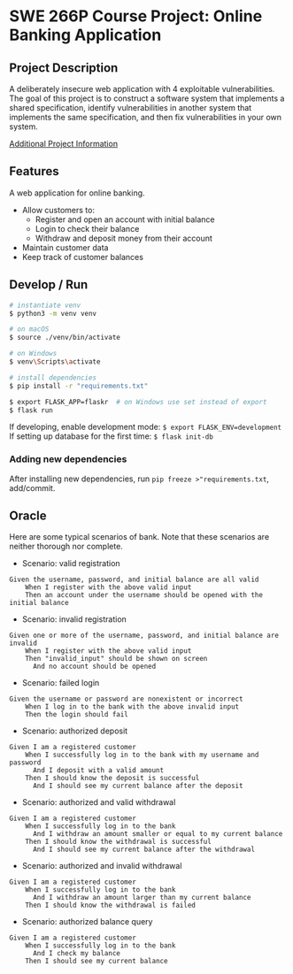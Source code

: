 # SWE 266P Course Project: Online Banking Application

## Project Description

A deliberately insecure web application with 4 exploitable vulnerabilities. The goal of this project is to construct a software system that implements a shared specification, identify vulnerabilities in another system that implements the same specification, and then fix vulnerabilities in your own system.

[Additional Project Information](./Project_Information.md)

## Features

A web application for online banking.

- Allow customers to:
  - Register and open an account with initial balance
  - Login to check their balance
  - Withdraw and deposit money from their account
- Maintain customer data
- Keep track of customer balances

## Develop / Run

```bash
# instantiate venv
$ python3 -m venv venv

# on macOS
$ source ./venv/bin/activate

# on Windows
$ venv\Scripts\activate

# install dependencies
$ pip install -r "requirements.txt"

$ export FLASK_APP=flaskr  # on Windows use set instead of export
$ flask run
```

If developing, enable development mode:
`$ export FLASK_ENV=development`
If setting up database for the first time:
`$ flask init-db`

### Adding new dependencies

After installing new dependencies, run `pip freeze >"requirements.txt`, add/commit.

## Oracle

Here are some typical scenarios of bank. Note that these scenarios are neither thorough nor complete.

- Scenario: valid registration
```
Given the username, password, and initial balance are all valid
    When I register with the above valid input
    Then an account under the username should be opened with the initial balance
```

- Scenario: invalid registration
```
Given one or more of the username, password, and initial balance are invalid
    When I register with the above valid input
    Then "invalid_input" should be shown on screen
      And no account should be opened
```

- Scenario: failed login
```
Given the username or password are nonexistent or incorrect
    When I log in to the bank with the above invalid input
    Then the login should fail
```

- Scenario: authorized deposit
```
Given I am a registered customer
    When I successfully log in to the bank with my username and password
      And I deposit with a valid amount
    Then I should know the deposit is successful
      And I should see my current balance after the deposit
```

- Scenario: authorized and valid withdrawal
```
Given I am a registered customer
    When I successfully log in to the bank
      And I withdraw an amount smaller or equal to my current balance
    Then I should know the withdrawal is successful
      And I should see my current balance after the withdrawal
```

- Scenario: authorized and invalid withdrawal
```
Given I am a registered customer
    When I successfully log in to the bank
      And I withdraw an amount larger than my current balance
    Then I should know the withdrawal is failed
```

- Scenario: authorized balance query
```
Given I am a registered customer
    When I successfully log in to the bank
      And I check my balance
    Then I should see my current balance
```
